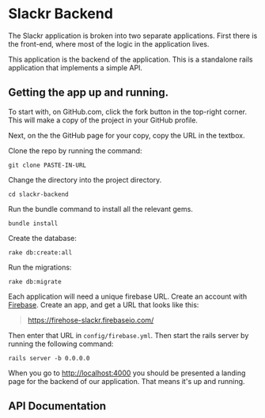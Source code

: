 # Slackr Backend

The Slackr application is broken into two separate applications.  First there is the front-end, where most of the logic in the application lives.

This application is the backend of the application.  This is a standalone rails application that implements a simple API.

## Getting the app up and running.

To start with, on GitHub.com, click the fork button in the top-right corner.  This will make a copy of the project in your GitHub profile.

Next, on the the GitHub page for your copy, copy the URL in the textbox.

Clone the repo by running the command:

```
git clone PASTE-IN-URL
```

Change the directory into the project directory.

```
cd slackr-backend
```

Run the bundle command to install all the relevant gems.

```
bundle install
```

Create the database:

```
rake db:create:all
```

Run the migrations:

```
rake db:migrate
```

Each application will need a unique firebase URL.  Create an account with [Firebase](https://www.firebase.com/).  Create an app, and get a URL that looks like this:

> https://firehose-slackr.firebaseio.com/

Then enter that URL in `config/firebase.yml`.  Then start the rails server by running the following command:

```
rails server -b 0.0.0.0
```

When you go to [http://localhost:4000](http://localhost:4000) you should be presented a landing page for the backend of our application.  That means it's up and running.

## API Documentation
